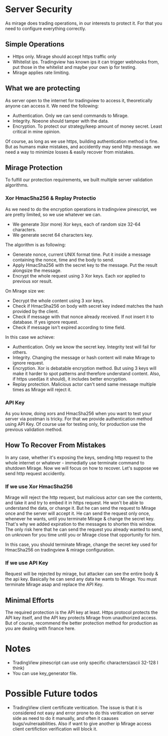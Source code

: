 # Server Security #
As mirage does trading operations, in our interests to protect it.
For that you need to configure everything correctly.

## Simple Operations ##
- Https only. Mirage should accept https traffic only
- Whitelist ips. Tradingview has known ips it can trigger webhooks from, put those in the whitelist and maybe your own ip for testing.
- Mirage applies rate limiting.

## What we are protecting ##
As server open to the internet for tradingview to access it, theoretically anyone can access it.
We need the following:
- Authentication. Only we can send commands to Mirage.
- Integrity. Noeone should tamper with the data.
- Encryption. To protect our strategy/keep amount of money secret. Least critical in mine opinion.

Of course, as long as we use https, building authentication method is fine.
But as humans make mistakes, and accidently may send http message. we need a way to minimize losses & easily recover from mistakes.

## Mirage Protection ##
To fulfill our protection requirements, we built multiple server validation algorithms.

### Xor HmacSha256 & Replay Protectio ###
As we need to do the encryption operations in tradingview pinescript, we are pretty limited, so we use whatever we can.
- We generate 3(or more) Xor keys, each of random size 32-64 characters.
- We generate secret 64 characters key.

The algorithm is as following:
- Generate nonce, current UNIX format time. Put it inside a message containing the nonce, time and the body to send.
- Apply HmacSha256 with the secret key to the message. Put the result alongsize the message.
- Encrypt the whole request using 3 Xor keys. Each xor applied to previous xor result.

On Mirage size we:
- Decrypt the whole content using 3 xor keys.
- Check if HmacSha256 on body with secret key indeed matches the hash provided by the client.
- Check if message with that nonce already received. If not insert it to database. If yes ignore request.
- Check if message isn't expired according to time field.

In this case we achieve:
- Authentication. Only we know the secret key. Integrity test will fail for others.
- Integrity. Changing the message or hash content will make Mirage to ignore request. 
- Encryption. Xor is debatable encryption method. But using 3 keys will make it harder to spot patterns and therefore understand content.
  Also, if https used(as it should), it includes better encryption.
- Replay protection. Malicious actor can't send same message multiple times as Mirage will reject it.

### API Key ###
As you know, doing xors and HmacSha256 when you want to test your server via postman is tricky.
For that we provide authentication method using API Key. Of course use for testing only, for production use the previous validation method.

## How To Recover From Mistakes ##
In any case, whether it's exposing the keys, sending http request to the whole internet or whatever - immediatly use terminate command to shutdown Mirage.
Now we will focus on how to recover. Let's suppose we send http request accidently.

### If we use Xor HmacSha256 ###
Mirage will reject the http request, but malicious actor can see the contents, and take it and try to embed it in https request.
He won't be able to understand the data, or change it. But he can send the request to Mirage once and the server will accept it.
He can send the request only once, whenever he wants, until you terminate Mirage & change the secret key. That's why we added
expiration to the messages to shorten this window.
The only risk here that he can send the request you already wanted to send, on unknown for you time until you or Mirage close that opportunity for him.

In this case, you should terminate Mirage, change the secret key used for HmacSha256 on tradingview & mirage configuration.

### If we use API Key ###
Request will be rejected by mirage, but attacker can see the entire body & the api key. Basically he can send any data he wants to Mirage.
You must terminate Mirage asap and replace the API Key.

## Minimal Efforts ##
The required protection is the API key at least. Https protocol protects the API key itself, and the API key protects Mirage from unauthorized access.
But of course, recommend the better protection method for production as you are dealing with finance here.

# Notes #
- TradingView pinescript can use only specific characters(ascii 32-128 I think)
- You can use key_generator file.

# Possible Future todos #
- TradingView client certificate veritication. The issue is that it is considered not easy and error prone to do this veritication on server side as need to do it manually, and often it caauses bugs/vulneraabilities. Also if want to give another ip Mirage access client certifiction verification will block it.
